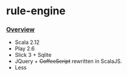# rule-engine

### [Overview](Rule_Engine_Overview.pdf) ###

- Scala 2.12
- Play 2.6
- Slick 3 + Sqlite
- JQuery + ~~CoffeeScript~~ rewritten in ScalaJS. 
- Less